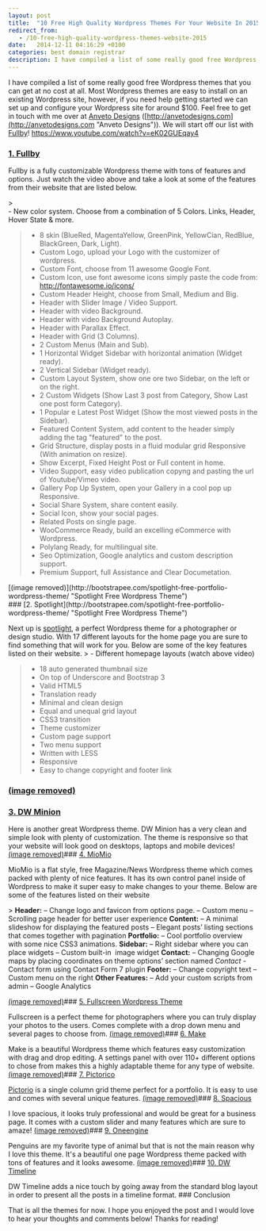 ```yaml
---
layout: post
title:  "10 Free High Quality Wordpress Themes For Your Website In 2015"
redirect_from:
   - /10-free-high-quality-wordpress-themes-website-2015
date:   2014-12-11 04:16:29 +0100
categories: best domain registrar
description: I have compiled a list of some really good free Wordpress themes that you can get at no cost at all. Most Wordpress themes are easy to install on an e...
---
```


I have compiled a list of some really good free Wordpress themes that you can get at no cost at all. Most Wordpress themes are easy to install on an existing Wordpress site, however, if you need help getting started we can set up and configure your Wordpress site for around $100. Feel free to get in touch with me over at [Anveto Designs](http://anvetodesigns.com/ "Anveto Designs") ([http://anvetodesigns.com](http://anvetodesigns.com "Anveto Designs")). We will start off our list with [Fullby](http://www.marchettidesign.net/fullby/ "Fullby Wordpress Theme")! https://www.youtube.com/watch?v=eK02GUEqay4

### [1. Fullby](http://www.marchettidesign.net/fullby/ "Fullby Wordpress Theme")

 Fullby is a fully customizable Wordpress theme with tons of features and options. Just watch the video above and take a look at some of the features from their website that are listed below. <div class="row">> <div class="col-md-5 col-md-offset-1" data-scroll-reveal="enter bottom but wait 0.3s" data-scroll-reveal-complete="true" data-scroll-reveal-initialized="true">- New color system. Choose from a combination of 5 Colors. Links, Header, Hover State & more.
> - 8 skin (BlueRed, MagentaYellow, GreenPink, YellowCian, RedBlue, BlackGreen, Dark, Light).
> - Custom Logo, upload your Logo with the customizer of wordpress.
> - Custom Font, choose from 11 awesome Google Font.
> - Custom Icon, use font awesome icons simply paste the code from: <http://fontawesome.io/icons/>
> - Custom Header Height, choose from Small, Medium and Big.
> - Header with Slider Image / Video Support.
> - Header with video Background.
> - Header with video Background Autoplay.
> - Header with Parallax Effect.
> - Header with Grid (3 Columns).
> - 2 Custom Menus (Main and Sub).
> - 1 Horizontal Widget Sidebar with horizontal animation (Widget ready).
> - 2 Vertical Sidebar (Widget ready).
> - Custom Layout System, show one ore two Sidebar, on the left or on the right.
> - 2 Custom Widgets (Show Last 3 post from Category, Show Last one post form Category).
> - 1 Popular e Latest Post Widget (Show the most viewed posts in the Sidebar).
> - Featured Content System, add content to the header simply adding the tag "featured" to the post.
> - Grid Structure, display posts in a fluid modular grid Responsive (With animation on resize).
> - Show Excerpt, Fixed Height Post or Full content in home.
> - Video Support, easy video publication copyng and pasting the url of Youtube/Vimeo video.
> - Gallery Pop Up System, open your Gallery in a cool pop up Responsive.
> - Social Share System, share content easily.
> - Social Icon, show your social pages.
> - Related Posts on single page.
> - WooCommerce Ready, build an excelling eCommerce with Wordpress.
> - Polylang Ready, for multilingual site.
> - Seo Optimization, Google analytics and custom description support.
> - Premium Support, full Assistance and Clear Documetation.
>  
> </div>

<div class="col-md-5 col-md-offset-1" data-scroll-reveal="enter bottom but wait 0.3s" data-scroll-reveal-complete="true" data-scroll-reveal-initialized="true"> [(image removed)](http://bootstrapee.com/spotlight-free-portfolio-wordpress-theme/ "Spotlight Free Wordpress Theme") </div><div class="col-md-5 col-md-offset-1" data-scroll-reveal="enter bottom but wait 0.3s" data-scroll-reveal-complete="true" data-scroll-reveal-initialized="true">### [2. Spotlight](http://bootstrapee.com/spotlight-free-portfolio-wordpress-theme/ "Spotlight Free Wordpress Theme")

 Next up is [spotlight](http://bootstrapee.com/spotlight-free-portfolio-wordpress-theme/ "Spotlight Free Wordpress Theme"), a perfect Wordpress theme for a photographer or design studio. With 17 different layouts for the home page you are sure to find something that will work for you. Below are some of the key features listed on their website. > - Different homepage layouts (watch above video)
> - 18 auto generated thumbnail size
> - On top of Underscore and Bootstrap 3
> - Valid HTML5
> - Translation ready
> - Minimal and clean design
> - Equal and unequal grid layout
> - CSS3 transition
> - Theme customizer
> - Custom page support
> - Two menu support
> - Written with LESS
> - Responsive
> - Easy to change copyright and footer link

### [(image removed)](http://markustenghamn.com/wp-content/uploads/2014/12/minion-wp.jpg)

### [3. DW Minion](http://www.designwall.com/wordpress/themes/dw-minion/ "DW Minion Free Wordpress Theme")

 Here is another great Wordpress theme. DW Minion has a very clean and simple look with plenty of customization. The theme is responsive so that your website will look good on desktops, laptops and mobile devices! [(image removed)](http://themeclue.com/theme/wordpress/miomio/1000712 "MioMio Free Magazine/News Wordpress Theme")### [4. MioMio](http://themeclue.com/theme/wordpress/miomio/1000712 "MioMio Free Magazine/News Wordpress Theme")

 MioMio is a flat style, free Magazine/News Wordpress theme which comes packed with plenty of nice features. It has its own control panel inside of Wordpress to make it super easy to make changes to your theme. Below are some of the features listed on their website <div id="stcpDiv">> **Header:** – Change logo and favicon from options page. – Custom menu – Scrolling page header for better user experience **Content:** – A minimal slideshow for displaying the featured posts – Elegant posts’ listing sections that comes together with pagination **Portfolio:** – Cool portfolio overview with some nice CSS3 animations. **Sidebar:** – Right sidebar where you can place widgets – Custom built-in  image widget **Contact:** – Changing Google maps by placing coordinates on theme options’ section named _Contact_ - Contact form using Contact Form 7 plugin **Footer:**  – Change copyright text – Custom menu on the right **Other Features:** – Add your custom scripts from admin – Google Analytics

 [(image removed)](http://www.fwpthemes.com/fullscreen-wordpress-theme/ "Fullscreen Wordpress Theme")### [5. Fullscreen Wordpress Theme](http://www.fwpthemes.com/fullscreen-wordpress-theme/ "Fullscreen Wordpress Theme")

 Fullscreen is a perfect theme for photographers where you can truly display your photos to the users. Comes complete with a drop down menu and several pages to choose from. [(image removed)](https://thethemefoundry.com/wordpress-themes/make/ "Make Free Wordpress Theme")### [6. Make](https://thethemefoundry.com/wordpress-themes/make/ "Make Free Wordpress Theme")

 Make is a beautiful Wordpress theme which features easy customization with drag and drop editing. A settings panel with over 110+ different options to chose from makes this a highly adaptable theme for any type of website. [(image removed)](http://theme.wordpress.com/themes/pictorico/ "Pictorico Free Grid Wordpress Theme")### [7. Pictorico](http://theme.wordpress.com/themes/pictorico/ "Pictorico Free Grid Wordpress Theme")

 [Pictorio](http://theme.wordpress.com/themes/pictorico/ "Pictorico Free Grid Wordpress Theme") is a single column grid theme perfect for a portfolio. It is easy to use and comes with several unique features. [(image removed)](http://themegrill.com/themes/spacious/ "Spacious Free Wordpress Theme")### [8. Spacious](http://themegrill.com/themes/spacious/ "Spacious Free Wordpress Theme")

 I love spacious, it looks truly professional and would be great for a business page. It comes with a custom slider and many features which are sure to amaze! [(image removed)](http://www.enginethemes.com/themes/oneengine/ "Oneengine Free One Page Wordpress Theme")### [9. Oneengine](http://www.enginethemes.com/themes/oneengine/ "Oneengine Free One Page Wordpress Theme")

 Penguins are my favorite type of animal but that is not the main reason why I love this theme. It's a beautiful one page Wordpress theme packed with tons of features and it looks awesome. [(image removed)](https://wordpress.org/themes/dw-timeline "DW Timeline")### [10. DW Timeline](https://wordpress.org/themes/dw-timeline "DW Timeline")

 DW Timeline adds a nice touch by going away from the standard blog layout in order to present all the posts in a timeline format. ### Conclusion

 That is all the themes for now. I hope you enjoyed the post and I would love to hear your thoughts and comments below! Thanks for reading! </div> </div></div>